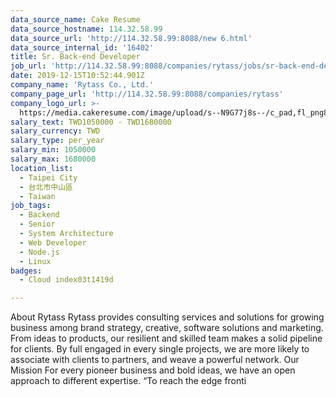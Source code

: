 ```yaml
---
data_source_name: Cake Resume
data_source_hostname: 114.32.58.99
data_source_url: 'http://114.32.58.99:8088/new 6.html'
data_source_internal_id: '16402'
title: Sr. Back-end Developer
job_url: 'http://114.32.58.99:8088/companies/rytass/jobs/sr-back-end-developer-649feb'
date: 2019-12-15T10:52:44.901Z
company_name: 'Rytass Co., Ltd.'
company_page_url: 'http://114.32.58.99:8088/companies/rytass'
company_logo_url: >-
  https://media.cakeresume.com/image/upload/s--N9G77j8s--/c_pad,fl_png8,h_200,w_200/v1576006027/bbbuaixg8vc0ittoxfsg.png
salary_text: TWD1050000 - TWD1680000
salary_currency: TWD
salary_type: per_year
salary_min: 1050000
salary_max: 1680000
location_list:
  - Taipei City
  - 台北市中山區
  - Taiwan
job_tags:
  - Backend
  - Senior
  - System Architecture
  - Web Developer
  - Node.js
  - Linux
badges:
  - Cloud index03t1419d

---
```


About Rytass Rytass provides consulting services and solutions for growing business among brand strategy, creative, software solutions and marketing. From ideas to products, our resilient and skilled team makes a solid pipeline for clients. By full engaged in every single projects, we are more likely to associate with clients to partners, and weave a powerful network. Our Mission For every pioneer business and bold ideas, we have an open approach to different expertise. “To reach the edge fronti